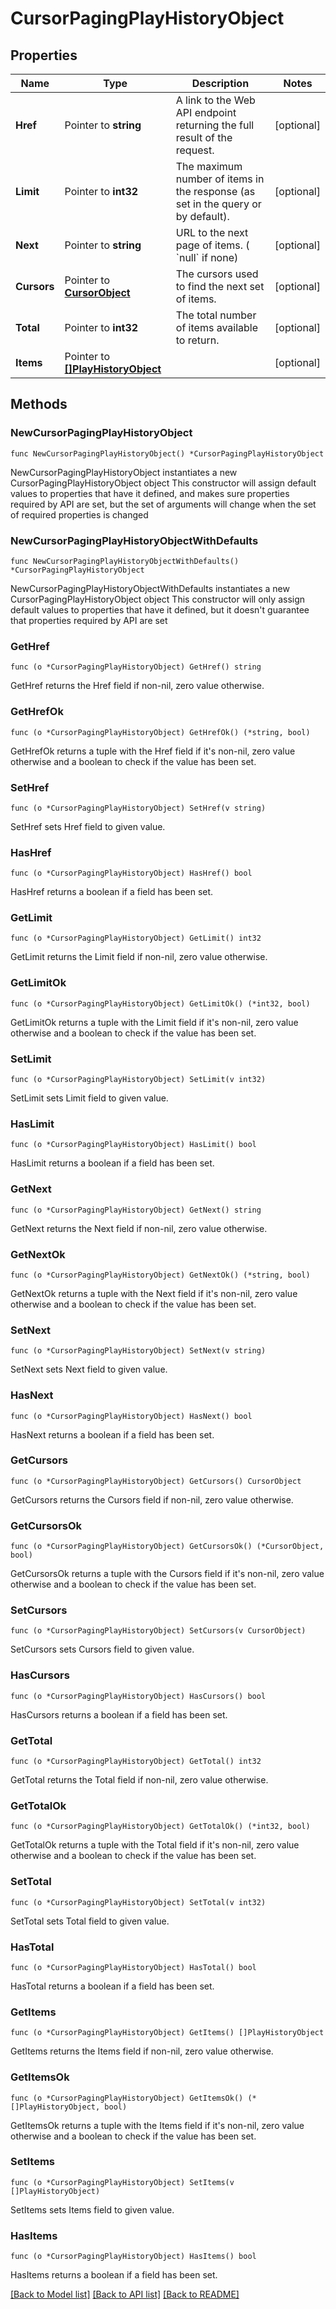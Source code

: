 # CursorPagingPlayHistoryObject

## Properties

Name | Type | Description | Notes
------------ | ------------- | ------------- | -------------
**Href** | Pointer to **string** | A link to the Web API endpoint returning the full result of the request. | [optional] 
**Limit** | Pointer to **int32** | The maximum number of items in the response (as set in the query or by default). | [optional] 
**Next** | Pointer to **string** | URL to the next page of items. ( &#x60;null&#x60; if none) | [optional] 
**Cursors** | Pointer to [**CursorObject**](CursorObject.md) | The cursors used to find the next set of items. | [optional] 
**Total** | Pointer to **int32** | The total number of items available to return. | [optional] 
**Items** | Pointer to [**[]PlayHistoryObject**](PlayHistoryObject.md) |  | [optional] 

## Methods

### NewCursorPagingPlayHistoryObject

`func NewCursorPagingPlayHistoryObject() *CursorPagingPlayHistoryObject`

NewCursorPagingPlayHistoryObject instantiates a new CursorPagingPlayHistoryObject object
This constructor will assign default values to properties that have it defined,
and makes sure properties required by API are set, but the set of arguments
will change when the set of required properties is changed

### NewCursorPagingPlayHistoryObjectWithDefaults

`func NewCursorPagingPlayHistoryObjectWithDefaults() *CursorPagingPlayHistoryObject`

NewCursorPagingPlayHistoryObjectWithDefaults instantiates a new CursorPagingPlayHistoryObject object
This constructor will only assign default values to properties that have it defined,
but it doesn't guarantee that properties required by API are set

### GetHref

`func (o *CursorPagingPlayHistoryObject) GetHref() string`

GetHref returns the Href field if non-nil, zero value otherwise.

### GetHrefOk

`func (o *CursorPagingPlayHistoryObject) GetHrefOk() (*string, bool)`

GetHrefOk returns a tuple with the Href field if it's non-nil, zero value otherwise
and a boolean to check if the value has been set.

### SetHref

`func (o *CursorPagingPlayHistoryObject) SetHref(v string)`

SetHref sets Href field to given value.

### HasHref

`func (o *CursorPagingPlayHistoryObject) HasHref() bool`

HasHref returns a boolean if a field has been set.

### GetLimit

`func (o *CursorPagingPlayHistoryObject) GetLimit() int32`

GetLimit returns the Limit field if non-nil, zero value otherwise.

### GetLimitOk

`func (o *CursorPagingPlayHistoryObject) GetLimitOk() (*int32, bool)`

GetLimitOk returns a tuple with the Limit field if it's non-nil, zero value otherwise
and a boolean to check if the value has been set.

### SetLimit

`func (o *CursorPagingPlayHistoryObject) SetLimit(v int32)`

SetLimit sets Limit field to given value.

### HasLimit

`func (o *CursorPagingPlayHistoryObject) HasLimit() bool`

HasLimit returns a boolean if a field has been set.

### GetNext

`func (o *CursorPagingPlayHistoryObject) GetNext() string`

GetNext returns the Next field if non-nil, zero value otherwise.

### GetNextOk

`func (o *CursorPagingPlayHistoryObject) GetNextOk() (*string, bool)`

GetNextOk returns a tuple with the Next field if it's non-nil, zero value otherwise
and a boolean to check if the value has been set.

### SetNext

`func (o *CursorPagingPlayHistoryObject) SetNext(v string)`

SetNext sets Next field to given value.

### HasNext

`func (o *CursorPagingPlayHistoryObject) HasNext() bool`

HasNext returns a boolean if a field has been set.

### GetCursors

`func (o *CursorPagingPlayHistoryObject) GetCursors() CursorObject`

GetCursors returns the Cursors field if non-nil, zero value otherwise.

### GetCursorsOk

`func (o *CursorPagingPlayHistoryObject) GetCursorsOk() (*CursorObject, bool)`

GetCursorsOk returns a tuple with the Cursors field if it's non-nil, zero value otherwise
and a boolean to check if the value has been set.

### SetCursors

`func (o *CursorPagingPlayHistoryObject) SetCursors(v CursorObject)`

SetCursors sets Cursors field to given value.

### HasCursors

`func (o *CursorPagingPlayHistoryObject) HasCursors() bool`

HasCursors returns a boolean if a field has been set.

### GetTotal

`func (o *CursorPagingPlayHistoryObject) GetTotal() int32`

GetTotal returns the Total field if non-nil, zero value otherwise.

### GetTotalOk

`func (o *CursorPagingPlayHistoryObject) GetTotalOk() (*int32, bool)`

GetTotalOk returns a tuple with the Total field if it's non-nil, zero value otherwise
and a boolean to check if the value has been set.

### SetTotal

`func (o *CursorPagingPlayHistoryObject) SetTotal(v int32)`

SetTotal sets Total field to given value.

### HasTotal

`func (o *CursorPagingPlayHistoryObject) HasTotal() bool`

HasTotal returns a boolean if a field has been set.

### GetItems

`func (o *CursorPagingPlayHistoryObject) GetItems() []PlayHistoryObject`

GetItems returns the Items field if non-nil, zero value otherwise.

### GetItemsOk

`func (o *CursorPagingPlayHistoryObject) GetItemsOk() (*[]PlayHistoryObject, bool)`

GetItemsOk returns a tuple with the Items field if it's non-nil, zero value otherwise
and a boolean to check if the value has been set.

### SetItems

`func (o *CursorPagingPlayHistoryObject) SetItems(v []PlayHistoryObject)`

SetItems sets Items field to given value.

### HasItems

`func (o *CursorPagingPlayHistoryObject) HasItems() bool`

HasItems returns a boolean if a field has been set.


[[Back to Model list]](../README.md#documentation-for-models) [[Back to API list]](../README.md#documentation-for-api-endpoints) [[Back to README]](../README.md)


